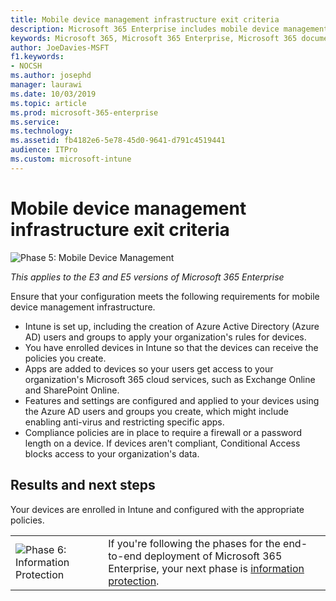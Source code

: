 ```yaml
---
title: Mobile device management infrastructure exit criteria
description: Microsoft 365 Enterprise includes mobile device management using Microsoft Intune. Review the requirements and prerequisites, set up Intune using your Azure Active Directory resource, enroll iOS, macOS, Android, and Windows devices, deploy apps, create a configure profile, use a compliance policy, and enable Conditional Access for mobile device management with Microsoft 365 Enterprise.
keywords: Microsoft 365, Microsoft 365 Enterprise, Microsoft 365 documentation, mobile device management, Intune
author: JoeDavies-MSFT 
f1.keywords:
- NOCSH
ms.author: josephd 
manager: laurawi
ms.date: 10/03/2019
ms.topic: article 
ms.prod: microsoft-365-enterprise
ms.service: 
ms.technology: 
ms.assetid: fb4182e6-5e78-45d0-9641-d791c4519441
audience: ITPro
ms.custom: microsoft-intune
---
```


# Mobile device management infrastructure exit criteria

![Phase 5: Mobile Device Management](./media/deploy-foundation-infrastructure/mobiledevicemgmt_icon-small.png)

*This applies to the E3 and E5 versions of Microsoft 365 Enterprise*

Ensure that your configuration meets the following requirements for mobile device management infrastructure.

- Intune is set up, including the creation of Azure Active Directory (Azure AD) users and groups to apply your organization's rules for devices.
- You have enrolled devices in Intune so that the devices can receive the policies you create.
- Apps are added to devices so your users get access to your organization's Microsoft 365 cloud services, such as Exchange Online and SharePoint Online.
- Features and settings are configured and applied to your devices using the Azure AD users and groups you create, which might include enabling anti-virus and restricting specific apps.
- Compliance policies are in place to require a firewall or a password length on a device. If devices aren't compliant, Conditional Access blocks access to your organization's data.

## Results and next steps

Your devices are enrolled in Intune and configured with the appropriate policies.

|||
|:-------|:-----|
|![Phase 6: Information Protection](./media/deploy-foundation-infrastructure/infoprotection_icon-small.png)| If you're following the phases for the end-to-end deployment of Microsoft 365 Enterprise, your next phase is [information protection](infoprotect-infrastructure.md). |
